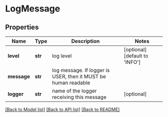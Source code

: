 # LogMessage


## Properties
Name | Type | Description | Notes
------------ | ------------- | ------------- | -------------
**level** | **str** | log level | [optional] [default to 'INFO']
**message** | **str** | log message. If logger is USER, then it MUST be human readable | 
**logger** | **str** | name of the logger receiving this message | [optional] 

[[Back to Model list]](../README.md#documentation-for-models) [[Back to API list]](../README.md#documentation-for-api-endpoints) [[Back to README]](../README.md)


